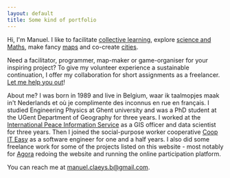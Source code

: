 ```yaml
---
layout: default
title: Some kind of portfolio
---
```


Hi, I'm Manuel. I like to facilitate <a href="/collective" class="internal">collective learning</a>, explore <a href="/science" class="internal">science and Maths</a>, make fancy <a href="/maps" class="internal">maps</a> and co-create <a href="/urban" class="internal">cities</a>.

Need a facilitator, programmer, map-maker or game-organiser for your inspiring project? To give my volunteer experience a sustainable continuation, I offer my collaboration for short assignments as a freelancer. <a href="/freelance" class="internal">Let me help you out</a>!

About me? I was born in 1989 and live in Belgium, waar ik taalmopjes maak in't Nederlands et où je complimente des inconnus en rue en français. I studied Engineering Physics at Ghent university and was a PhD student at the UGent Department of Geography for three years. I worked at the [International Peace Information Service](https://ipisresearch.be) as a GIS officer and data scientist for three years. Then I joined the social-purpose worker cooperative [Coop IT Easy](https://coopiteasy.be) as a software engineer for one and a half years. I also did some freelance work for some of the projects listed on this website - most notably for [Agora](https://agora.brussels) redoing the website and running the online participation platform.

You can reach me at <a href="mailto:manuel.claeys.b@gmail.com" class="email">manuel.claeys.b@gmail.com</a>.
